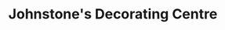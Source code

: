 ---
title: "Johnstone's Decorating Centre"
url: /coleraine/johnstones-decorating-centre/
shop: paint
---